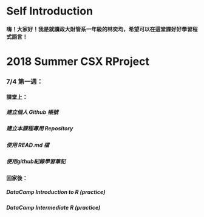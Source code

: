 # Self Introduction
#### 嗨！大家好！我是就讀政大財管系一年級的林奕均，希望可以在這堂課好好學習程式語言！

# 2018 Summer CSX RProject
### 7/4 第一週：
#### 課堂上：
##### 建立個人 Github 帳號
##### 建立本課程專用 Repository
##### 使用 READ.md 檔
##### 使用github紀錄學習筆記

#### 回家後：
##### DataCamp Introduction to R (practice)
##### DataCamp Intermediate R (practice)